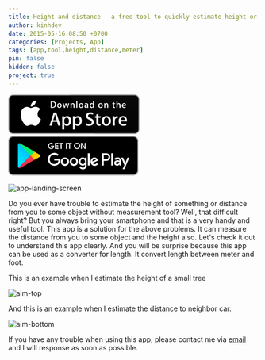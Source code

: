 ```yaml
---
title: Height and distance - a free tool to quickly estimate height or distance with your smart phone
author: kinhdev
date: 2015-05-16 08:50 +0700
categories: [Projects, App]
tags: [app,tool,height,distance,meter]
pin: false
hidden: false
project: true
---
```


[![appstore-link](/assets/icon/icon_app_store.svg)](https://itunes.apple.com/app/id722926841)
[![playstore-link](/assets/icon/icon_google_play.svg)](https://play.google.com/store)


![app-landing-screen](https://www.mediafire.com/convkey/c565/qnr8dcvhgn4l6g99g.jpg)

Do you ever have trouble to estimate the height of something or distance from you to some object without measurement tool? Well, that difficult right? But you always bring your smartphone and that is a very handy and useful tool.
This app is a solution for the above problems. It can measure the distance from you to some object and the height also. Let's check it out to understand this app clearly.
And you will be surprise because this app can be used as a converter for length. It convert length between meter and foot.

This is an example when I estimate the height of a small tree

![aim-top](https://www.mediafire.com/convkey/70ae/vopkxca2t12jx2k9g.jpg)

And this is an example when I estimate the distance to neighbor car.

![aim-bottom](https://www.mediafire.com/convkey/825e/rbqlq269f3ub2l19g.jpg)

If you have any trouble when using this app, please contact me via [email](mailto:kinhchendev@gmail.com) and I will response as soon as possible.
